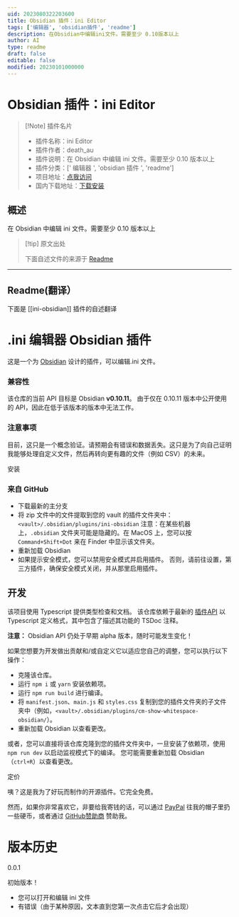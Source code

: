 ```yaml
---
uid: 2023080322203600
title: Obsidian 插件：ini Editor
tags: ['编辑器', 'obsidian插件', 'readme']
description: 在Obsidian中编辑ini文件。需要至少 0.10版本以上
author: AI
type: readme
draft: false
editable: false
modified: 20230101000000
---
```


# Obsidian 插件：ini Editor

> [!Note] 插件名片
> - 插件名称：ini Editor
> - 插件作者：death_au
> - 插件说明：在 Obsidian 中编辑 ini 文件。需要至少 0.10 版本以上
> - 插件分类：[' 编辑器 ', 'obsidian 插件 ', 'readme']
> - 项目地址：[点我访问](https://github.com/deathau/ini-obsidian)
> - 国内下载地址：[下载安装](https://pkmer.cn/products/plugin/pluginMarket/?ini-obsidian)

## 概述

在 Obsidian 中编辑 ini 文件。需要至少 0.10 版本以上

> [!tip] 原文出处
>
>下面自述文件的来源于 [Readme](https://ghproxy.net/https://raw.githubusercontent.com/deathau/ini-obsidian/main/README.md)

---

## Readme(翻译）

下面是 [[ini-obsidian]] 插件的自述翻译

# .ini 编辑器 Obsidian 插件

这是一个为 [Obsidian](https://obsidian.md) 设计的插件，可以编辑.ini 文件。

### 兼容性

该仓库的当前 API 目标是 Obsidian **v0.10.11**。
由于仅在 0.10.11 版本中公开使用的 API，因此在低于该版本的版本中无法工作。

### 注意事项

目前，这只是一个概念验证。请预期会有错误和数据丢失。这只是为了向自己证明我能够处理自定义文件，然后再转向更有趣的文件（例如 CSV）的未来。

安装

### 来自 GitHub

- 下载最新的主分支
- 将 zip 文件中的文件提取到您的 vault 的插件文件夹中：`<vault>/.obsidian/plugins/ini-obsidian`
注意：在某些机器上，`.obsidian` 文件夹可能是隐藏的。在 MacOS 上，您可以按 `Command+Shift+Dot` 来在 Finder 中显示该文件夹。
- 重新加载 Obsidian
- 如果提示安全模式，您可以禁用安全模式并启用插件。
否则，请前往设置，第三方插件，确保安全模式关闭，并从那里启用插件。

## 开发

该项目使用 Typescript 提供类型检查和文档。
该仓库依赖于最新的 [插件API](https://github.com/obsidianmd/obsidian-api) 以 Typescript 定义格式，其中包含了描述其功能的 TSDoc 注释。

**注意：** Obsidian API 仍处于早期 alpha 版本，随时可能发生变化！

如果您想要为开发做出贡献和/或自定义它以适应您自己的调整，您可以执行以下操作：

- 克隆该仓库。
- 运行 `npm i` 或 `yarn` 安装依赖项。
- 运行 `npm run build` 进行编译。
- 将 `manifest.json`、`main.js` 和 `styles.css` 复制到您的插件文件夹的子文件夹中（例如，`<vault>/.obsidian/plugins/cm-show-whitespace-obsidian/`）。
- 重新加载 Obsidian 以查看更改。

或者，您可以直接将该仓库克隆到您的插件文件夹中，一旦安装了依赖项，使用 `npm run dev` 以启动监视模式下的编译。
您可能需要重新加载 Obsidian（`ctrl+R`）以查看更改。

定价

咦？这是我为了好玩而制作的开源插件。它完全免费。

然而，如果你非常喜欢它，非要给我寄钱的话，可以通过 [PayPal](https://paypal.me/deathau) 往我的帽子里扔一些硬币，或者通过 [GitHub赞助商](https://github.com/sponsors/deathau) 赞助我。

# 版本历史

0.0.1

初始版本！

- 您可以打开和编辑 ini 文件
- 有错误（由于某种原因，文本直到您第一次点击它后才会出现）



